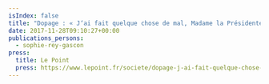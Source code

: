 ```yaml
---
isIndex: false
title: "Dopage : « J‘ai fait quelque chose de mal, Madame la Présidente? »"
date: 2017-11-28T09:10:27+00:00
publications_persons:
  - sophie-rey-gascon
press:
  title: Le Point
  press: https://www.lepoint.fr/societe/dopage-j-ai-fait-quelque-chose-de-mal-madame-la-presidente-28-11-2017-2175585_23.php
---
```

